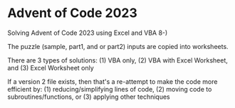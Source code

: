 # Advent of Code 2023
Solving Advent of Code 2023 using Excel and VBA 8-)

The puzzle (sample, part1, and or part2) inputs are copied into worksheets.

There are 3 types of solutions:
(1) VBA only, 
(2) VBA with Excel Worksheet, and
(3) Excel Worksheet only

If a version 2 file exists, then that's a re-attempt to make the code more efficient by:
(1) reducing/simplifying lines of code,
(2) moving code to subroutines/functions, or
(3) applying other techniques
